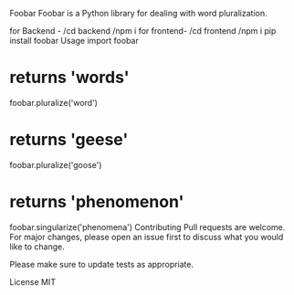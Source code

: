 Foobar
Foobar is a Python library for dealing with word pluralization.

for Backend -
/cd backend 
/npm i
for frontend-
/cd frontend
/npm i
pip install foobar
Usage
import foobar

# returns 'words'
foobar.pluralize('word')

# returns 'geese'
foobar.pluralize('goose')

# returns 'phenomenon'
foobar.singularize('phenomena')
Contributing
Pull requests are welcome. For major changes, please open an issue first to discuss what you would like to change.

Please make sure to update tests as appropriate.

License
MIT
